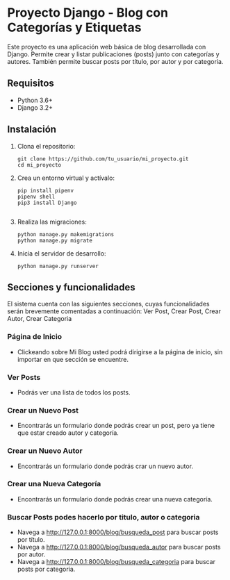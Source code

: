 # Proyecto Django - Blog con Categorías y Etiquetas

Este proyecto es una aplicación web básica de blog desarrollada con Django. Permite crear y listar publicaciones (posts) junto con categorías y autores. También permite buscar posts por título, por autor y por categoría.

## Requisitos

- Python 3.6+
- Django 3.2+

## Instalación

1. Clona el repositorio:
    ```
    git clone https://github.com/tu_usuario/mi_proyecto.git
    cd mi_proyecto
    ```

2. Crea un entorno virtual y actívalo:
    ```
    pip install pipenv
    pipenv shell
    pip3 install Django


3. Realiza las migraciones:
    ```
    python manage.py makemigrations
    python manage.py migrate
    ```

5. Inicia el servidor de desarrollo:
    ```
    python manage.py runserver
    ```

## Secciones y funcionalidades
El sistema cuenta con las siguientes secciones, cuyas funcionalidades serán brevemente comentadas a continuación: Ver Post, Crear Post, Crear Autor, Crear Categoria

### Página de Inicio

- Clickeando sobre Mi Blog  usted podrá dirigirse a la página de inicio, sin importar en que sección se encuentre.

### Ver Posts

- Podrás ver una lista de todos los posts.

### Crear un Nuevo Post

- Encontrarás un formulario donde podrás crear un post, pero ya tiene que estar creado autor y  categoría.

### Crear un Nuevo Autor

- Encontrarás un formulario donde podrás crar un nuevo autor.

### Crear una Nueva Categoría

- Encontrarás un formulario donde podrás crear una nueva categoría.

### Buscar Posts podes hacerlo por titulo, autor o categoria

- Navega a http://127.0.0.1:8000/blog/busqueda_post para buscar posts por título.
- Navega a http://127.0.0.1:8000/blog/busqueda_autor para buscar posts por autor.
- Navega a http://127.0.0.1:8000/blog/busqueda_categoria para buscar posts por categoria.



